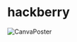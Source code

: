 # hackberry
![CanvaPoster](https://github.com/user-attachments/assets/62f09c17-7a7e-4a74-8f1f-6b223a4a382d)
